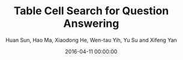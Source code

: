 ---
title: "Table Cell Search for Question Answering"
collection: publications
permalink: /publication/2016-04-11-0056
date: 2016-04-11 00:00:00
author: 'Huan Sun, Hao Ma, Xiaodong He, Wen-tau Yih, Yu Su and Xifeng Yan'
venue: 'WWW-2016'
---